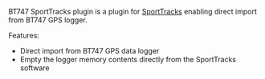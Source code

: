 BT747 SportTracks plugin is a plugin for [SportTracks](http://www.zonefivesoftware.com/SportTracks/) enabling direct import from BT747 GPS logger.

Features:
  * Direct import from BT747 GPS data logger
  * Empty the logger memory contents directly from the SportTracks software